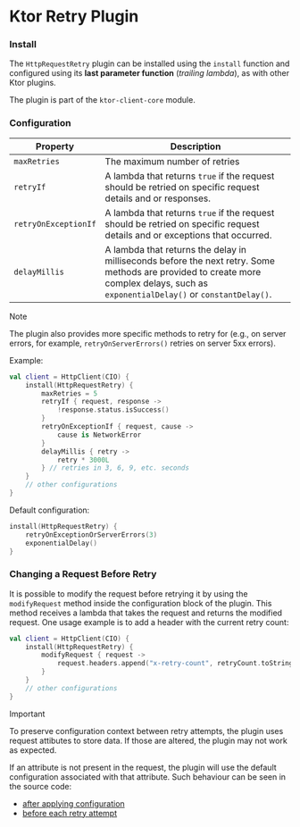 # Ktor Retry Plugin

### Install

The `HttpRequestRetry` plugin can be installed using the `install` function
and configured using its **last parameter function**
(_trailing lambda_), as with other Ktor plugins.

The plugin is part of the `ktor-client-core` module.

### Configuration

| Property             | Description                                                                                                                                                                        |
|----------------------|------------------------------------------------------------------------------------------------------------------------------------------------------------------------------------|
| `maxRetries`         | The maximum number of retries                                                                                                                                                      |                                                                                                                                                     |
| `retryIf`            | A lambda that returns `true` if the request should be retried on specific request details and or responses.                                                                        |
| `retryOnExceptionIf` | A lambda that returns `true` if the request should be retried on specific request details and or exceptions that occurred.                                                         |
| `delayMillis`        | A lambda that returns the delay in milliseconds before the next retry. Some methods are provided to create more complex delays, such as `exponentialDelay()` or `constantDelay()`. |

> [!NOTE]
> The plugin also provides more specific methods to retry for
> (e.g., on server errors, for example, `retryOnServerErrors()` retries on server 5xx errors).

Example:

```kotlin
val client = HttpClient(CIO) {
    install(HttpRequestRetry) {
        maxRetries = 5
        retryIf { request, response ->
            !response.status.isSuccess()
        }
        retryOnExceptionIf { request, cause ->
            cause is NetworkError
        }
        delayMillis { retry ->
            retry * 3000L
        } // retries in 3, 6, 9, etc. seconds
    }
    // other configurations
}
```

Default configuration:

```kotlin
install(HttpRequestRetry) {
    retryOnExceptionOrServerErrors(3)
    exponentialDelay()
}
```

### Changing a Request Before Retry

It is possible to modify the request
before retrying it by using the `modifyRequest` method inside the configuration block of the plugin.
This method receives a lambda that takes the request and returns the modified request.
One usage example is to add a header with the current retry count:

```kotlin
val client = HttpClient(CIO) {
    install(HttpRequestRetry) {
        modifyRequest { request ->
            request.headers.append("x-retry-count", retryCount.toString())
        }
    }
    // other configurations
}
```

> [!IMPORTANT]
> To preserve configuration context between retry attempts, the plugin uses request attibutes to store data.
> If those are altered, the plugin may not work as expected.
> 
> If an attribute is not present in the request, the plugin will use the default configuration associated with that attribute.
> Such behaviour can be seen in the source code:
>   - [after applying configuration](https://github.com/ktorio/ktor/blob/7c76fa7c0f2b7dcc6e0445da8612d75bb5d11609/ktor-client/ktor-client-core/common/src/io/ktor/client/plugins/HttpRequestRetry.kt#L366-L373)
>   - [before each retry attempt](https://github.com/ktorio/ktor/blob/7c76fa7c0f2b7dcc6e0445da8612d75bb5d11609/ktor-client/ktor-client-core/common/src/io/ktor/client/plugins/HttpRequestRetry.kt#L267-L274)
